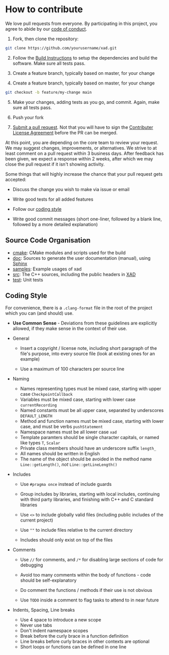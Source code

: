 # How to contribute

We love pull requests from everyone. By participating in this project, you agree to abide
by our [code of conduct](CODE_OF_CONDUCT.md).

1.  Fork, then clone the repository:

```bash
git clone https://github.com/yourusername/xad.git
```

2.  Follow the [Build Instructions](README.md) to setup the dependencies and 
    build the software. Make sure all tests pass.

3.  Create a feature branch, typically based on master, for your change

4.  Create a feature branch, typically based on master, for your change

```bash
git checkout -b feature/my-change main
```

5.  Make your changes, adding tests as you go, and commit. Again, make sure all 
    tests pass.

6.  Push your fork 

7.  [Submit a pull request][pr]. Not that you will have to sign the [Contributer License Agreement][cla] 
    before the PR can be merged.

At this point, you are depending on the core team to review your request. 
We may suggest changes, improvements, or alternatives. 
We strive to at least comment on a pull request within 3 business days. 
After feedback has been given, we expect a response within 2 weeks, 
after which we may close the pull request if it isn't showing activity.

Some things that will highly increase the chance that your pull request gets
accepted:

-   Discuss the change you wish to make via issue or email

-   Write good tests for all added features

-   Follow our [coding style](#coding-style)

-   Write good commit messages (short one-liner, followed by a blank line, 
    followed by a more detailed explanation)


## Source Code Organisation

-   [cmake](cmake): CMake modules and scripts used for the build
-   [doc](doc): Sources to generate the user documentation (manual), using [Sphinx](http://www.sphinx-doc.org)
-   [samples](samples): Example usages of xad
-   [src](src): The C++ sources, including the public headers in [XAD](src/XAD)
-   [test](test): Unit tests

## Coding Style

For convenience, there is a `.clang-format` file in the root of the project which you can (and should) use.

-   **Use Common Sense** - Deviations from these guidelines are explicitly allowed, if they make
    sense in the context of their use.

-   General
    -   Insert a copyright / license note, including short paragraph of the file's 
        purpose, into every source file (look at existing ones for an example)

    -   Use a maximum of 100 characters per source line

-   Naming
    -   Names representing types must be mixed case, starting with upper case `CheckpointCallback`
    -   Variables must be mixed case, starting with lower case `currentRecording`
    -   Named constants must be all upper case, separated by underscores `DEFAULT_LENGTH`
    -   Method and function names must be mixed case, starting with lower case, and must be verbs `pushStatement`
    -   Namespace names must be all lower case `xad`
    -   Template paramters should be single character capitals, or named like types `T`, `Scalar`
    -   Private class members should have an underscore suffix `length_`
    -   All names should be written in English
    -   The name of the object should be avoided in the method name `Line::getLength()`, _not_ `Line::getLineLength()`

-   Includes
    -   Use `#pragma once` instead of include guards

    -   Group includes by libraries, starting with local includes, continuing with third party libraries, 
        and finishing with C++ and C standard libraries

    -   Use `<>` to include globally valid files (including public includes of the current project)

    -   Use `""` to include files relative to the current directory

    -   Includes should only exist on top of the files

-   Comments
    -   Use `//` for comments, and `/*` for disabling large sections of code for debugging

    -   Avoid too many comments within the body of functions - code should be
        self-explanatory

    -   Do comment the functions / methods if their use is not obvious

    -   Use `TODO` inside a comment to flag tasks to attend to in near future

-   Indents, Spacing, Line breaks
    -   Use 4 space to introduce a new scope
    -   Never use tabs
    -   Don't indent namespace scopes
    -   Break before the curly brace in a function definition
    -   Line breaks before curly braces in other contexts are optional
    -   Short loops or functions can be defined in one line


[pr]: https://github.com/xcelerit/xad/compare/

[cla]: https://gist.github.com/xcelerit-dev/4a5c0cf1fbfed7be64308d1c2f47bd25
